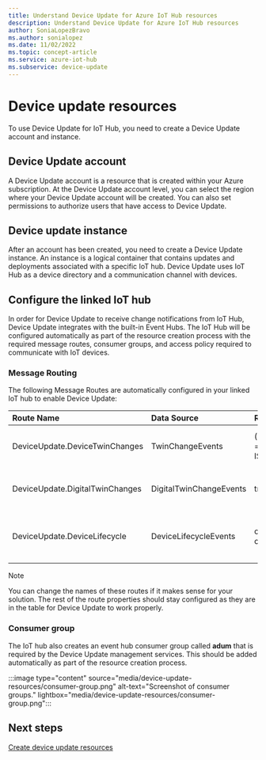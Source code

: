 ```yaml
---
title: Understand Device Update for Azure IoT Hub resources
description: Understand Device Update for Azure IoT Hub resources
author: SoniaLopezBravo
ms.author: sonialopez
ms.date: 11/02/2022
ms.topic: concept-article
ms.service: azure-iot-hub
ms.subservice: device-update
---
```


# Device update resources

To use Device Update for IoT Hub, you need to create a Device Update account and instance.

## Device Update account

A Device Update account is a resource that is created within your Azure subscription. At the Device Update account level,
you can select the region where your Device Update account will be created. You can also set permissions to authorize users that have access to Device Update.

## Device update instance

After an account has been created, you need to create a Device Update instance. An instance is a logical container that contains
updates and deployments associated with a specific IoT hub. Device Update uses IoT Hub as a device directory and a communication channel with devices.

## Configure the linked IoT hub

In order for Device Update to receive change notifications from IoT Hub, Device Update integrates with the built-in Event Hubs. The IoT Hub will be configured automatically as part of the resource creation process with the required message routes, consumer groups, and access policy required to communicate with IoT devices.

### Message Routing

The following Message Routes are automatically configured in your linked IoT hub to enable Device Update:

|   Route Name    | Data Source | Routing Query  | Endpoint | Description  |
| :--------- | :---- |:---- |:---- |:---- |
|  DeviceUpdate.DeviceTwinChanges| TwinChangeEvents | (opType = 'updateTwin' OR opType = 'replaceTwin') AND IS_DEFINED($body.tags.ADUGroup) | events | Listens for new Device Update groups |
|  DeviceUpdate.DigitalTwinChanges | DigitalTwinChangeEvents | true | events | Listens for Digital Twin change events  |
|  DeviceUpdate.DeviceLifecycle | DeviceLifecycleEvents | opType = 'deleteDeviceIdentity' OR opType = 'deleteModuleIdentity'  | events | Listens for devices that have been deleted |

> [!NOTE]
> You can change the names of these routes if it makes sense for your solution. The rest of the route properties should stay configured as they are in the table for Device Update to work properly.

### Consumer group

 The IoT hub also creates an event hub consumer group called **adum** that is required by the Device Update management services. This should be added automatically as part of the resource creation process. 

:::image type="content" source="media/device-update-resources/consumer-group.png" alt-text="Screenshot of consumer groups." lightbox="media/device-update-resources/consumer-group.png":::

## Next steps

[Create device update resources](./create-device-update-account.md)
